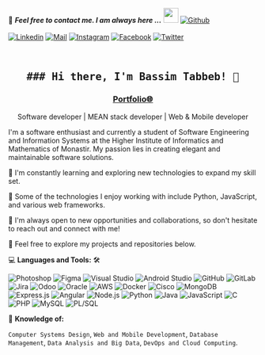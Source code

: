 <!--

## Complete list of github markdown emoji markup
https://gist.github.com/rxaviers/7360908

## technologies Icons 
https://simpleicons.org/

-->
📝 ***Feel free to contact me. I am always here ...*** <img src="https://media.giphy.com/media/WUlplcMpOCEmTGBtBW/giphy.gif" width="30">  [![Github](https://img.shields.io/github/followers/Ahmad-Sawalqeh?label=Follow%20Me&style=social)](https://github.com/bassimtbb)
<br>
<br>
[![Linkedin](https://img.shields.io/badge/LinkedIn-Bassim%20Tabbeb-blue?logo=Linkedin&logoColor=blue&labelColor=black)](https://github.com/bassimtbb)
[![Mail](https://img.shields.io/badge/Gmail-bassim.tabbeb@gmail.com-red?logo=Gmail&logoColor=red&labelColor=black)](mailto:bassim.tabbeb@gmail.com)
[![Instagram](https://img.shields.io/badge/Instagram-Bessem__tb-purple?logo=Instagram&logoColor=purple&labelColor=black)](https://www.instagram.com/Bessem__tb)
[![Facebook](https://img.shields.io/badge/Facebook-Bessem%20Tebbeb-blue?logo=Facebook&logoColor=blue&labelColor=black)](https://m.facebook.com/people/Bessem-Tebbeb/100007653795624/)
[![Twitter](https://img.shields.io/badge/Twitter-TabbebB-blue?logo=Twitter&logoColor=blue&labelColor=black)](https://twitter.com/TabbebB)

<br>

<!-- [![HitCount](http://hits.dwyl.com/Ahmad-Sawalqeh/Ahmad-Sawalqeh.svg)](http://hits.dwyl.com/Ahmad-Sawalqeh/Ahmad-Sawalqeh) -->

<h2 align='center'><samp><strong>### Hi there, I'm Bassim Tabbeb! 👋</strong></samp></h2>
<h3 align='center'><strong><a href="" target="_blank">Portfolio🌐</a></strong></h3>
<p align='center'>Software developer | MEAN stack developer | Web & Mobile developer</p>

<p align='left'>

I'm a software enthusiast and currently a student of Software Engineering and Information Systems at the Higher Institute of Informatics and Mathematics of Monastir. My passion lies in creating elegant and maintainable software solutions. 

🌱 I'm constantly learning and exploring new technologies to expand my skill set.

🚀 Some of the technologies I enjoy working with include Python, JavaScript, and various web frameworks.

💼 I'm always open to new opportunities and collaborations, so don't hesitate to reach out and connect with me!

🌟 Feel free to explore my projects and repositories below. 
</p>

💻 **Languages and Tools:** 🛠️<br>

![Photoshop](https://img.shields.io/badge/-Photoshop-000000?style=flat&logo=adobe-photoshop&logoColor=31A8FF&labelColor=ffffff)
![Figma](https://img.shields.io/badge/-Figma-000000?style=flat&logo=figma&logoColor=F24E1E&labelColor=ffffff)
![Visual Studio](https://img.shields.io/badge/-Visual%20Studio-000000?style=flat&logo=visual-studio&logoColor=5C2D91&labelColor=ffffff)
![Android Studio](https://img.shields.io/badge/-Android%20Studio-000000?style=flat&logo=android-studio&logoColor=3DDC84&labelColor=ffffff)
![GitHub](https://img.shields.io/badge/-GitHub-000000?style=flat&logo=github&logoColor=181717&labelColor=ffffff)
![GitLab](https://img.shields.io/badge/-GitLab-000000?style=flat&logo=gitlab&logoColor=FCA121&labelColor=ffffff)
![Jira](https://img.shields.io/badge/-Jira-000000?style=flat&logo=jira&logoColor=0052CC&labelColor=ffffff)
![Odoo](https://img.shields.io/badge/-Odoo-000000?style=flat&logo=odoo&logoColor=0B4A7E&labelColor=ffffff)
![Oracle](https://img.shields.io/badge/-Oracle-000000?style=flat&logo=oracle&logoColor=F80000&labelColor=ffffff)
![AWS](https://img.shields.io/badge/-AWS-000000?style=flat&logo=amazon-aws&logoColor=FF9900&labelColor=ffffff)
![Docker](https://img.shields.io/badge/-Docker-000000?style=flat&logo=docker&logoColor=2496ED&labelColor=ffffff)
![Cisco](https://img.shields.io/badge/-Cisco-000000?style=flat&logo=cisco&logoColor=1BA0D7&labelColor=ffffff)
![MongoDB](https://img.shields.io/badge/-MongoDB-000000?style=flat&logo=mongodb&logoColor=47A248&labelColor=ffffff)
![Express.js](https://img.shields.io/badge/-Express.js-000000?style=flat&logo=express&logoColor=000000&labelColor=ffffff)
![Angular](https://img.shields.io/badge/-Angular-000000?style=flat&logo=angular&logoColor=DD0031&labelColor=ffffff)
![Node.js](https://img.shields.io/badge/-Node.js-000000?style=flat&logo=node.js&logoColor=339933&labelColor=ffffff)
![Python](https://img.shields.io/badge/-Python-000000?style=flat&logo=python&logoColor=3776AB&labelColor=ffffff)
![Java](https://img.shields.io/badge/-Java-000000?style=flat&logo=java&logoColor=007396&labelColor=ffffff)
![JavaScript](https://img.shields.io/badge/-JavaScript-000000?style=flat&logo=javascript&logoColor=F7DF1E&labelColor=ffffff)
![C](https://img.shields.io/badge/-C-000000?style=flat&logo=c&logoColor=A8B9CC&labelColor=ffffff)
![PHP](https://img.shields.io/badge/-PHP-000000?style=flat&logo=php&logoColor=777BB4&labelColor=ffffff)
![MySQL](https://img.shields.io/badge/-MySQL-000000?style=flat&logo=mysql&logoColor=4479A1&labelColor=ffffff)
![PL/SQL](https://img.shields.io/badge/-PL%2FSQL-000000?style=flat&logo=oracle&logoColor=F80000&labelColor=ffffff)



🧐 **Knowledge of:**<br>

`Computer Systems Design`, `Web and Mobile Development`, `Database Management`, `Data Analysis and Big Data`, `DevOps and Cloud Computing`.


<!-- ✅  **GitHub Extra Pins**

[![ReadMe Card](https://github-readme-stats.vercel.app/api/pin/?username=ahmad-sawalqeh&repo=my_resume)](https://github.com/bassimtbb/my_resume) -->


